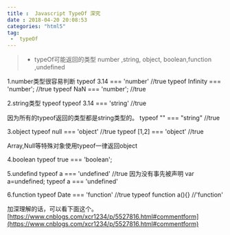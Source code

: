 ```yaml
---
title :  Javascript TypeOf 深究
date : 2018-04-20 20:08:53
categories: "html5"
tag:
 -  typeOf  
---
```


>*  typeOf可能返回的类型 number ,string, object, boolean,function ,undefined

1.number类型很容易判断
typeof 3.14  === 'number'  //true
typeof Infinity === 'number'; //true
typeof NaN === 'number';  //true

<!--more-->
2.string类型
typeof typeof 3.14 === 'string'  //true

因为所有的typeof返回的类型都是string类型的。
typeof "" === "string"  //true

3.object
typeof null === 'object'  //true
typeof [1,2] === 'object' //true

Array,Null等特殊对象使用typeof一律返回object

4.boolean 
typeof true === 'boolean';

5.undefind
typeof a === 'undefined'  //true
因为没有事先被声明
var a=undefined;  typeof a === 'undefined'

6.function 
typeof Date === 'function'  //true
typeof   function a(){}  //'function'


加深理解的话，可以看下面这个。
[https://www.cnblogs.com/xcr1234/p/5527816.html#commentform](https://www.cnblogs.com/xcr1234/p/5527816.html#commentform)
